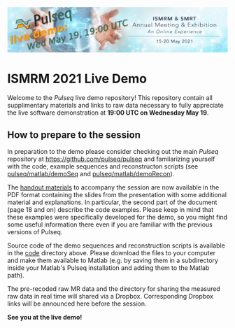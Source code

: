 ![Pulseq ISMRM live demo banner](ismrm-live-demo-banner.png)
# ISMRM 2021 Live Demo

Welcome to the *Pulseq* live demo repository! This repository contain all supplimentary materials and links to raw data necessary to fully appreciate the live software demonstration at **19:00 UTC on Wednesday May 19**. 

## How to prepare to the session

In preparation to the demo please consider checking out the main *Pulseq* repository at https://github.com/pulseq/pulseq and familarizing yourself with the code, example sequences and reconstructon scripts (see 
[pulseq/matlab/demoSeq](https://github.com/pulseq/pulseq/tree/master/matlab/demoSeq) and [pulseq/matlab/demoRecon](https://github.com/pulseq/pulseq/tree/master/matlab/demoRecon)).

The [handout materials](Handout_Pulseq_demo_ismrm21_v2.pdf) to accompany the session are now available in the PDF format containing the slides from the presentation with some additional material and explanations. In particular, the second part of the document (page 18 and on) describe the code examples. Please keep in mind that these examples were specifically developed for the demo, so you might find some useful information there even if you are familiar with the previous versions of Pulseq. 

Source code of the demo sequences and reconstruction scripts is available in the [code](https://github.com/pulseq/pulseqISMRM2021/code) directory above. Please download the files to your computer and make them available to Matlab (e.g. by saving them in a subdirectory inside your Matlab's Pulseq installation and adding them to the Matlab path). 

The pre-recoded raw MR data and the directory for sharing the measured raw data in real time will shared via a Dropbox. Corresponding Dropbox links will be announced here before the session.

**See you at the live demo!**

